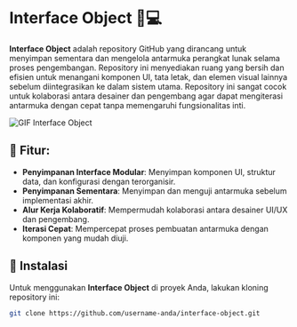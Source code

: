 # Interface Object 🎨💻

**Interface Object** adalah repository GitHub yang dirancang untuk menyimpan sementara dan mengelola antarmuka perangkat lunak selama proses pengembangan. Repository ini menyediakan ruang yang bersih dan efisien untuk menangani komponen UI, tata letak, dan elemen visual lainnya sebelum diintegrasikan ke dalam sistem utama. Repository ini sangat cocok untuk kolaborasi antara desainer dan pengembang agar dapat mengiterasi antarmuka dengan cepat tanpa memengaruhi fungsionalitas inti.

![GIF Interface Object](https://media.giphy.com/media/3o6ZsU3r3OdKZqBvIs/giphy.gif)

## 🚀 Fitur:
- **Penyimpanan Interface Modular**: Menyimpan komponen UI, struktur data, dan konfigurasi dengan terorganisir.
- **Penyimpanan Sementara**: Menyimpan dan menguji antarmuka sebelum implementasi akhir.
- **Alur Kerja Kolaboratif**: Mempermudah kolaborasi antara desainer UI/UX dan pengembang.
- **Iterasi Cepat**: Mempercepat proses pembuatan antarmuka dengan komponen yang mudah diuji.

## 🔧 Instalasi

Untuk menggunakan **Interface Object** di proyek Anda, lakukan kloning repository ini:

```bash
git clone https://github.com/username-anda/interface-object.git
